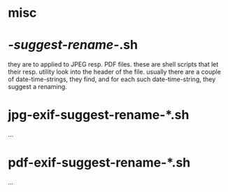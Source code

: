 misc
====

*-suggest-rename-*.sh
=====================
they are to applied to JPEG resp. PDF files.
these are shell scripts that let their resp. utility look into the header of the file.
usually there are a couple of date-time-strings, they find,
and for each such date-time-string, they suggest a renaming.

jpg-exif-suggest-rename-*.sh
============================
…

pdf-exif-suggest-rename-*.sh
============================
…
